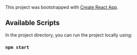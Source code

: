 This project was bootstrapped with [Create React App](https://github.com/facebook/create-react-app).

## Available Scripts

In the project directory, you can run the project locally using:

### `npm start`

